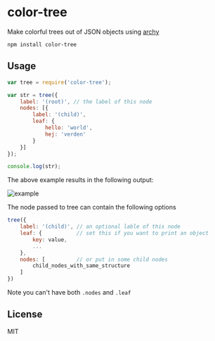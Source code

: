 # color-tree

Make colorful trees out of JSON objects using [archy](https://github.com/substack/node-archy)

	npm install color-tree

## Usage

``` js
var tree = require('color-tree');

var str = tree({
	label: '(root)', // the label of this node
	nodes: [{
		label: '(child)',
		leaf: {
			hello: 'world',
			hej: 'verden'
		}
	}]
});

console.log(str);
```

The above example results in the following output:

![example](https://raw.github.com/mafintosh/color-tree/master/example.png)

The node passed to tree can contain the following options

``` js
tree({
	label: '(child)', // an optional lable of this node
	leaf: {           // set this if you want to print an object
		key: value,
		...
	},
	nodes: [          // or put in some child nodes
		child_nodes_with_same_structure
	]
})
```

Note you can't have both `.nodes` and `.leaf`

## License

MIT